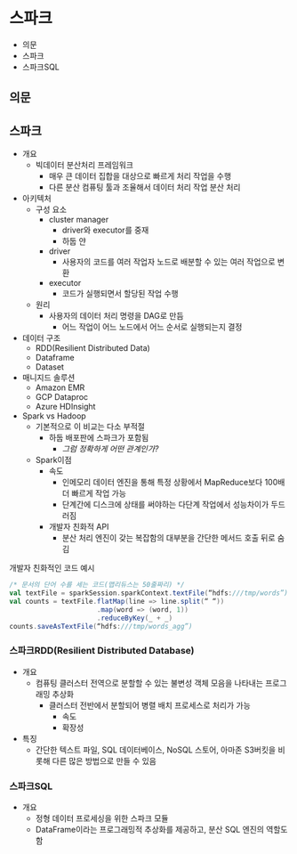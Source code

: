 # 스파크

- 의문
- 스파크
- 스파크SQL

## 의문

## 스파크

- 개요
  - 빅데이터 분산처리 프레임워크
    - 매우 큰 데이터 집합을 대상으로 빠르게 처리 작업을 수행
    - 다른 분산 컴퓨팅 툴과 조율해서 데이터 처리 작업 분산 처리
- 아키텍처
  - 구성 요소
    - cluster manager
      - driver와 executor를 중재
      - 하둡 얀
    - driver
      - 사용자의 코드를 여러 작업자 노드로 배분할 수 있는 여러 작업으로 변환
    - executor
      - 코드가 실행되면서 할당된 작업 수행
  - 원리
    - 사용자의 데이터 처리 명령을 DAG로 만듬
      - 어느 작업이 어느 노드에서 어느 순서로 실행되는지 결정
- 데이터 구조
  - RDD(Resilient Distributed Data)
  - Dataframe
  - Dataset
- 매니지드 솔루션
  - Amazon EMR
  - GCP Dataproc
  - Azure HDInsight
- Spark vs Hadoop
  - 기본적으로 이 비교는 다소 부적절
    - 하둡 배포판에 스파크가 포함됨
      - *그럼 정확하게 어떤 관계인가?*
  - Spark이점
    - 속도
      - 인메모리 데이터 엔진을 통해 특정 상황에서 MapReduce보다 100배 더 빠르게 작업 가능
      - 단계간에 디스크에 상태를 써야하는 다단계 작업에서 성능차이가 두드러짐
    - 개발자 친화적 API
      - 분산 처리 엔진이 갖는 복잡함의 대부분을 간단한 메서드 호출 뒤로 숨김

개발자 친화적인 코드 예시

```scala
/* 문서의 단어 수를 세는 코드(맵리듀스는 50줄짜리) */
val textFile = sparkSession.sparkContext.textFile(“hdfs:///tmp/words”)
val counts = textFile.flatMap(line => line.split(“ “))
                      .map(word => (word, 1))
                      .reduceByKey(_ + _)
counts.saveAsTextFile(“hdfs:///tmp/words_agg”)
```

### 스파크RDD(Resilient Distributed Database)

- 개요
  - 컴퓨팅 클러스터 전역으로 분할할 수 있는 불변성 객체 모음을 나타내는 프로그래밍 추상화
    - 클러스터 전반에서 분할되어 병렬 배치 프로세스로 처리가 가능
      - 속도
      - 확장성
- 특징
  - 간단한 텍스트 파일, SQL 데이터베이스, NoSQL 스토어, 아마존 S3버킷을 비롯해 다른 많은 방법으로 만들 수 있음

### 스파크SQL

- 개요
  - 정형 데이터 프로세싱을 위한 스파크 모듈
  - DataFrame이라는 프로그래밍적 추상화를 제공하고, 분산 SQL 엔진의 역할도 함

